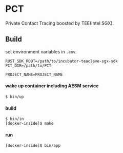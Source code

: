 # PCT
Private Contact Tracing boosted by TEE(Intel SGX).

## Build

set environment variables in `.env`.
```
RUST_SDK_ROOT=/path/to/incubator-teaclave-sgx-sdk
PCT_DIR=/path/to/PCT

PROJECT_NAME=PROJECT_NAME
```

#### wake up container including AESM service
```
$ bin/up
```

#### build
```
$ bin/in
[docker-inside]$ make
```

#### run
```
[docker-inside]$ bin/app
```
